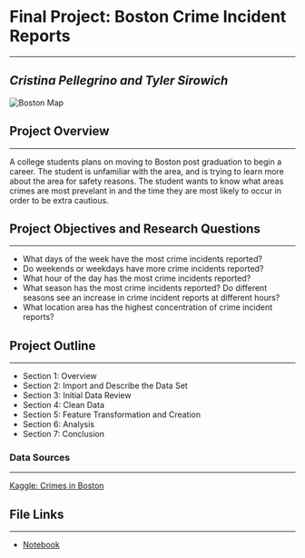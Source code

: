 # **Final Project: Boston Crime Incident Reports**
---
## *Cristina Pellegrino and Tyler Sirowich*

![Boston Map](https://previews.123rf.com/images/netsign33/netsign331710/netsign33171000070/87862046-boston-massachusetts-downtown-vector-map-.jpg)

## **Project Overview**
---
A college students plans on moving to Boston post graduation to begin a career. The student is unfamiliar with the area, and is trying to learn more about the area for safety reasons. The student wants to know what areas crimes are most prevelant in and the time they are most likely to occur in order to be extra cautious. 

## **Project Objectives and Research Questions**
---
*   What days of the week have the most crime incidents reported? 
*   Do weekends or weekdays have more crime incidents reported?
*   What hour of the day has the most crime incidents reported?
*   What season has the most crime incidents reported? Do different seasons see an increase in crime incident reports at different hours?
*   What location area has the highest concentration of crime incident reports?

## **Project Outline**
---
*   Section 1: Overview
*   Section 2: Import and Describe the Data Set
*   Section 3: Initial Data Review
*   Section 4: Clean Data
*   Section 5: Feature Transformation and Creation
*   Section 6: Analysis
*   Section 7: Conclusion

### **Data Sources**
---
[Kaggle: Crimes in Boston](https://www.kaggle.com/AnalyzeBoston/crimes-in-boston)

## **File Links**
---
*   [Notebook](URL)
